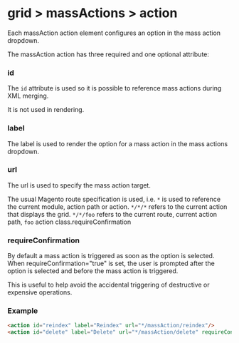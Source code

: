 # grid > massActions > action

Each massAction action element configures an option in the mass action dropdown.

The massAction action has three required and one optional attribute:

### id

The `id` attribute is used so it is possible to reference mass actions during XML merging.

It is not used in rendering.

### label

The label is used to render the option for a mass action in the mass actions dropdown.

### url

The url is used to specify the mass action target.

The usual Magento route specification is used, i.e. `*` is used to reference the current module, action path or action. `*/*/*` refers to the current action that displays the grid. `*/*/foo` refers to the current route, current action path, `foo` action class.requireConfirmation

### requireConfirmation

By default a mass action is triggered as soon as the option is selected. When requireConfirmation="true" is set, the user is prompted after the option is selected and before the mass action is triggered.

This is useful to help avoid the accidental triggering of destructive or expensive operations.

### Example

```html
<action id="reindex" label="Reindex" url="*/massAction/reindex"/>
<action id="delete" label="Delete" url="*/massAction/delete" requireConfirmation="true"/>
```

